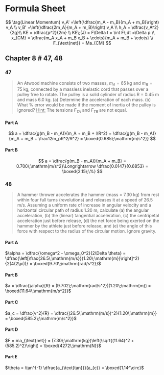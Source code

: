 # Formula Sheet

$$
\tag{Linear Momentum}
v_A' =\left(\dfrac{m_A - m_B}{m_A + m_B}\right) v_A \\
v_B' =\left(\dfrac{2m_A}{m_A + m_B}\right) v_A \\
h_A = \dfrac{v_A^2}{2g}\\
KE = \dfrac{p^2}{2m} \\
KE\;(J) = F\Delta t = \int F\;dt =\Delta p \\
x_{CM} = \dfrac{m_A x_A + m_B x_B + \cdots}{m_A + m_B + \cdots} \\
F_{\text{net}} = Ma_{CM}
$$

## Chapter 8 # 47, 48

### 47

>  An Atwood machine consists of two masses, $m_A = 65\;\mathrm{kg}$ and $m_B = 75\;\mathrm{kg}$, connected by a massless inelastic cord that passes over a pulley free to rotate. The pulley is a solid cylinder of radius R = 0.45 m and mass 6.0 kg. (a) Determine the acceleration of each mass. (b) What % error would be made if the moment of inertia of the pulley is ignored? <u>Hint:</u> The tensions $F_{TA}$ and $F_{TB}$ are not equal.

#### Part A

$$
a = \dfrac{g(m_B - m_A)}{m_A + m_B + I/R^2} = \dfrac{g(m_B - m_A)}{m_A + m_B + \frac12m_pR^2/R^2} = \boxed{0.685\;\mathrm{m/s^2}}
$$

#### Part B

$$
a = \dfrac{g(m_B - m_A)}{m_A + m_B} = 0.700\;\mathrm{m/s^2}\Longrightarrow \dfrac{0.0147}{0.6853} = \boxed{2.15\;\%}
$$

### 48

> A hammer thrower accelerates the hammer (mass = 7.30 kg) from rest within four full turns (revolutions) and releases it at a speed of 26.5 m/s. Assuming a uniform rate of increase in angular velocity and a horizontal circular path of radius 1.20 m, calculate (a) the angular acceleration, (b) the (linear) tangential acceleration, (c) the centripetal acceleration just before release, (d) the net force being exerted on the hammer by the athlete just before release, and (e) the angle of this force with respect to the radius of the circular motion. Ignore gravity.

#### Part A

$\alpha = \dfrac{\omega^2 - \omega_0^2}{2\Delta \theta} = \dfrac{\left[\frac{26.5\;\mathrm{m/s}}{1.20\;\mathrm{m}}\right]^2}{2(4(2\pi))} = \boxed{9.70\;\mathrm{rad/s^2}}$

#### Part B

$a = \dfrac{\alpha}{R} = (9.702\;\mathrm{rad/s^2})(1.20\;\mathrm{m}) = \boxed{11.64\;\mathrm{m/s^2}}$

#### Part C

$a_c = \dfrac{v^2}{R} = \dfrac{(26.5\;\mathrm{m/s})^2}{1.20\;\mathrm{m}} = \boxed{585.2\;\mathrm{m/s^2}}$

#### Part D

$F = ma_{\text{net}} = (7.30\;\mathrm{kg})\left(\sqrt{(11.64)^2 + (585.2)^2}\right) =  \boxed{4272\;\mathrm{N}}$

#### Part E

$\theta = \tan^{-1} \dfrac{a_{\text{tan}}}{a_{c}} = \boxed{1.14^\circ}$

###